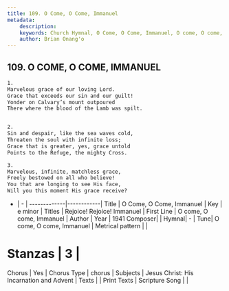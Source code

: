 ```yaml
---
title: 109. O Come, O Come, Immanuel
metadata:
    description: 
    keywords: Church Hymnal, O Come, O Come, Immanuel, O come, O come, Immanuel, Rejoice! Rejoice! Immanuel
    author: Brian Onang'o
---
```



## 109. O COME, O COME, IMMANUEL

```txt
1.
Marvelous grace of our loving Lord.
Grace that exceeds our sin and our guilt!
Yonder on Calvary’s mount outpoured
There where the blood of the Lamb was spilt.


2.
Sin and despair, like the sea waves cold,
Threaten the soul with infinite loss;
Grace that is greater, yes, grace untold
Points to the Refuge, the mighty Cross.

3.
Marvelous, infinite, matchless grace,
Freely bestowed on all who believe!
You that are longing to see His face,
Will you this moment His grace receive?
```

- |   -  |
-------------|------------|
Title | O Come, O Come, Immanuel |
Key | e minor |
Titles | Rejoice! Rejoice! Immanuel |
First Line | O come, O come, Immanuel |
Author | 
Year | 1941
Composer|  |
Hymnal|  - |
Tune| O come, O come, Immanuel |
Metrical pattern | |
# Stanzas | 3 |
Chorus | Yes |
Chorus Type | chorus |
Subjects | Jesus Christ: His Incarnation and Advent |
Texts |  |
Print Texts | 
Scripture Song |  |
  
